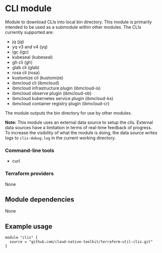 # CLI module

Module to download CLIs into local bin directory. This module is primarily intended to be used as a submodule within other modules. The CLIs currently supported are:

- jq (jq)
- yq v3 and v4 (yq)
- igc (igc)
- kubeseal (kubeseal)
- gh cli (gh)
- glab cli (glab)
- rosa cli (rosa)
- kustomize cli (kustomize)
- ibmcloud cli (ibmcloud)
- ibmcloud infrastructure plugin (ibmcloud-is)
- ibmcloud observe plugin (ibmcloud-ob)
- ibmcloud kubernetes service plugin (ibmcloud-ks)
- ibmcloud container registry plugin (ibmcloud-cr)


The module outputs the bin directory for use by other modules.

**Note:** This module uses an external data source to setup the clis. External data sources have a limitation in terms of real-time feedback of progress. To increase the visibility of what the module is doing, the data source writes logs to `clis-debug.log` in the current working directory.

### Command-line tools

- curl

### Terraform providers

None

## Module dependencies

None

## Example usage

```hcl-terraform
module "clis" {
  source = "github.com/cloud-native-toolkit/terraform-util-clis.git"
}
```

